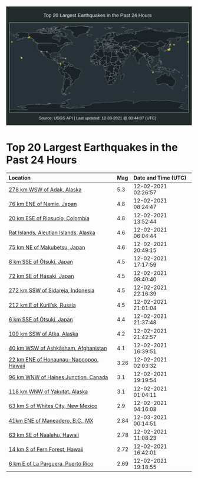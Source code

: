 ![Map](./map.png)

# Top 20 Largest Earthquakes in the Past 24 Hours

| Location | Mag | Date and Time (UTC) |
|:---|:---|:---|
| [278 km WSW of Adak, Alaska](https://earthquake.usgs.gov/earthquakes/eventpage/us6000g8cc) | 5.3 | 12-02-2021 02:26:57 |
| [76 km ENE of Namie, Japan](https://earthquake.usgs.gov/earthquakes/eventpage/us6000g8dw) | 4.8 | 12-02-2021 08:24:47 |
| [20 km ESE of Riosucio, Colombia](https://earthquake.usgs.gov/earthquakes/eventpage/us6000g8g5) | 4.8 | 12-02-2021 13:52:44 |
| [Rat Islands, Aleutian Islands, Alaska](https://earthquake.usgs.gov/earthquakes/eventpage/us6000g8db) | 4.6 | 12-02-2021 06:04:44 |
| [75 km NE of Makubetsu, Japan](https://earthquake.usgs.gov/earthquakes/eventpage/us6000g8j5) | 4.6 | 12-02-2021 20:49:15 |
| [8 km SSE of Ōtsuki, Japan](https://earthquake.usgs.gov/earthquakes/eventpage/us6000g8kf) | 4.5 | 12-02-2021 17:17:59 |
| [72 km SE of Hasaki, Japan](https://earthquake.usgs.gov/earthquakes/eventpage/us6000g8ea) | 4.5 | 12-02-2021 09:40:40 |
| [272 km SSW of Sidareja, Indonesia](https://earthquake.usgs.gov/earthquakes/eventpage/us6000g8ki) | 4.5 | 12-02-2021 22:16:39 |
| [212 km E of Kuril’sk, Russia](https://earthquake.usgs.gov/earthquakes/eventpage/us6000g8jb) | 4.5 | 12-02-2021 21:01:04 |
| [6 km SSE of Ōtsuki, Japan](https://earthquake.usgs.gov/earthquakes/eventpage/us6000g8k3) | 4.4 | 12-02-2021 21:37:48 |
| [109 km SSW of Atka, Alaska](https://earthquake.usgs.gov/earthquakes/eventpage/us6000g8kb) | 4.2 | 12-02-2021 21:42:57 |
| [40 km WSW of Ashkāsham, Afghanistan](https://earthquake.usgs.gov/earthquakes/eventpage/us6000g8hp) | 4.1 | 12-02-2021 16:39:51 |
| [22 km ENE of Honaunau-Napoopoo, Hawaii](https://earthquake.usgs.gov/earthquakes/eventpage/hv72819152) | 3.26 | 12-02-2021 02:03:32 |
| [96 km WNW of Haines Junction, Canada](https://earthquake.usgs.gov/earthquakes/eventpage/ak021fg004z6) | 3.1 | 12-02-2021 19:19:54 |
| [118 km WNW of Yakutat, Alaska](https://earthquake.usgs.gov/earthquakes/eventpage/ak021ffp6x9q) | 3.1 | 12-02-2021 01:04:11 |
| [63 km S of Whites City, New Mexico](https://earthquake.usgs.gov/earthquakes/eventpage/tx2021xojz) | 2.9 | 12-02-2021 04:16:08 |
| [41km ENE of Maneadero, B.C., MX](https://earthquake.usgs.gov/earthquakes/eventpage/ci39877063) | 2.84 | 12-03-2021 00:14:51 |
| [63 km SE of Naalehu, Hawaii](https://earthquake.usgs.gov/earthquakes/eventpage/hv72819732) | 2.78 | 12-02-2021 11:08:23 |
| [14 km S of Fern Forest, Hawaii](https://earthquake.usgs.gov/earthquakes/eventpage/hv72820127) | 2.72 | 12-02-2021 16:42:01 |
| [6 km E of La Parguera, Puerto Rico](https://earthquake.usgs.gov/earthquakes/eventpage/pr2021336002) | 2.69 | 12-02-2021 19:18:55 |
